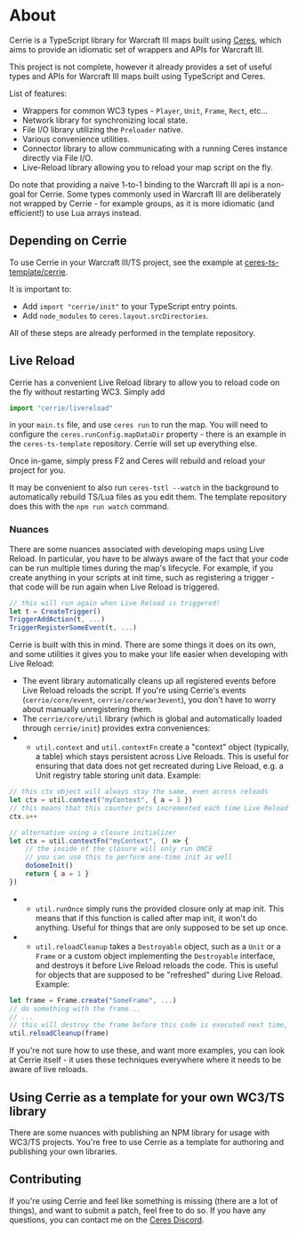 # About

Cerrie is a TypeScript library for Warcraft III maps built using [Ceres](https://github.com/ceres-wc3/ceres), which aims to provide an idiomatic set of wrappers and APIs for Warcraft III.

This project is not complete, however it already provides a set of useful types and APIs for Warcraft III maps built using TypeScript and Ceres.

List of features:

-   Wrappers for common WC3 types - `Player`, `Unit`, `Frame`, `Rect`, etc...
-   Network library for synchronizing local state.
-   File I/O library utilizing the `Preloader` native.
-   Various convenience utilities.
-   Connector library to allow communicating with a running Ceres instance directly via File I/O.
-   Live-Reload library allowing you to reload your map script on the fly.

Do note that providing a naive 1-to-1 binding to the Warcraft III api is a non-goal for Cerrie. Some types commonly used in Warcraft III are deliberately not wrapped by Cerrie - for example groups, as it is more idiomatic (and efficient!) to use Lua arrays instead.

## Depending on Cerrie

To use Cerrie in your Warcraft III/TS project, see the example at [ceres-ts-template/cerrie](https://github.com/ceres-wc3/ceres-ts-template/tree/cerrie).

It is important to:

-   Add `import "cerrie/init"` to your TypeScript entry points.
-   Add `node_modules` to `ceres.layout.srcDirectories`.

All of these steps are already performed in the template repository.

## Live Reload

Cerrie has a convenient Live Reload library to allow you to reload code on the fly without restarting WC3. Simply add

```ts
import "cerrie/livereload"
```

in your `main.ts` file, and use `ceres run` to run the map. You will need to configure the `ceres.runConfig.mapDataDir` property - there is an example in the `ceres-ts-template` repository. Cerrie will set up everything else.

Once in-game, simply press F2 and Ceres will rebuild and reload your project for you.

It may be convenient to also run `ceres-tstl --watch` in the background to automatically rebuild TS/Lua files as you edit them. The template repository does this with the `npm run watch` command.

### Nuances

There are some nuances associated with developing maps using Live Reload. In particular, you have to be always aware of the fact that your code can be run multiple times during the map's lifecycle. For example, if you create anything in your scripts at init time, such as registering a trigger - that code will be run again when Live Reload is triggered.

```ts
// this will run again when Live Reload is triggered!
let t = CreateTrigger()
TriggerAddAction(t, ...)
TriggerRegisterSomeEvent(t, ...)
```

Cerrie is built with this in mind. There are some things it does on its own, and some utilities it gives you to make your life easier when developing with Live Reload:

-   The event library automatically cleans up all registered events before Live Reload reloads the script. If you're using Cerrie's events (`cerrie/core/event`, `cerrie/core/war3event`), you don't have to worry about manually unregistering them.
-   The `cerrie/core/util` library (which is global and automatically loaded through `cerrie/init`) provides extra conveniences:
-   -   `util.context` and `util.contextFn` create a "context" object (typically, a table) which stays persistent across Live Reloads. This is useful for ensuring that data does not get recreated during Live Reload, e.g. a Unit registry table storing unit data. Example:

```ts
// this ctx object will always stay the same, even across reloads
let ctx = util.context("myContext", { a = 1 })
// this means that this counter gets incremented each time Live Reload is triggered, and doesn't get reset
ctx.a++

// alternative using a closure initializer
let ctx = util.contextFn("myContext", () => {
    // the inside of the closure will only run ONCE
    // you can use this to perform one-time init as well
    doSomeInit()
    return { a = 1 }
})
```

-   -   `util.runOnce` simply runs the provided closure only at map init. This means that if this function is called after map init, it won't do anything. Useful for things that are only supposed to be set up once.
-   -   `util.reloadCleanup` takes a `Destroyable` object, such as a `Unit` or a `Frame` or a custom object implementing the `Destroyable` interface, and destroys it before Live Reload reloads the code. This is useful for objects that are supposed to be "refreshed" during Live Reload. Example:

```ts
let frame = Frame.create("SomeFrame", ...)
// do something with the frame...
// ...
// this will destroy the frame before this code is executed next time, allowing the frame to be fully reinitialized
util.reloadCleanup(frame)
```

If you're not sure how to use these, and want more examples, you can look at Cerrie itself - it uses these techniques everywhere where it needs to be aware of live reloads.

## Using Cerrie as a template for your own WC3/TS library

There are some nuances with publishing an NPM library for usage with WC3/TS projects. You're free to use Cerrie as a template for authoring and publishing your own libraries.

## Contributing

If you're using Cerrie and feel like something is missing (there are a lot of things), and want to submit a patch, feel free to do so. If you have any questions, you can contact me on the [Ceres Discord](https://discord.gg/M4KXP9a).
